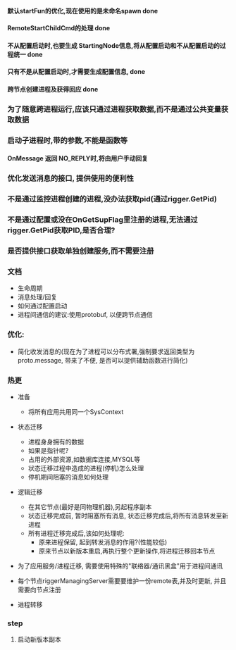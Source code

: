 #### 默认startFun的优化,现在使用的是未命名spawn done
#### RemoteStartChildCmd的处理 done

#### 不从配置启动时,也要生成 StartingNode信息,将从配置启动和不从配置启动的过程统一 done
#### 只有不是从配置启动时,才需要生成配置信息, done
#### 跨节点创建进程及获得回应 done

### 为了随意跨进程运行,应该只通过进程获取数据,而不是通过公共变量获取数据
### 启动子进程时,带的参数,不能是函数等
#### OnMessage 返回 NO_REPLY时,将由用户手动回复

### 优化发送消息的接口, 提供使用的便利性
### 不是通过监控进程创建的进程,没办法获取pid(通过rigger.GetPid)
### 不是通过配置或没在OnGetSupFlag里注册的进程,无法通过rigger.GetPid获取PID,是否合理?
### 是否提供接口获取单独创建服务,而不需要注册

### 文档
+ 生命周期
+ 消息处理/回复
+ 如何通过配置启动
+ 进程间通信的建议:使用protobuf, 以便跨节点通信

### 优化:
+ 简化收发消息的(现在为了进程可以分布式署,强制要求返回类型为proto.message, 带来了不便, 是否可以提供辅助函数进行简化)

### 热更
+ 准备
  + 将所有应用共用同一个SysContext

+ 状态迁移
    + 进程身身拥有的数据
    + 如果是指针呢?
    + 占用的外部资源,如数据库连接,MYSQL等
    + 状态迁移过程中造成的进程(停机)怎么处理
    + 停机期间阻塞的消息如何处理
+ 逻辑迁移
  + 在其它节点(最好是同物理机器),另起程序副本
  + 状态迁移完成前, 暂时阻塞所有消息, 状态迁移完成后,将所有消息转发至新进程
  + 所有进程迁移完成后,该如何处理呢:
    + 原来进程保留, 起到转发消息的作用?(性能较低)
    + 原来节点以新版本重启,再执行整个更新操作,将进程迁移回本节点

 + 为了应用服务/进程迁移, 需要使用特殊的"联络器/通讯黑盒"用于进程间通讯

+ 每个节点riggerManagingServer需要要维护一份remote表,并及时更新, 并且需要向节点注册
+ 进程转移


### step

1. 启动新版本副本
